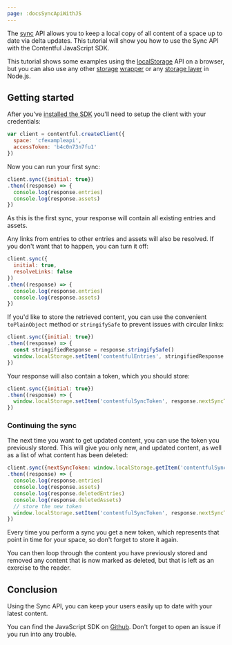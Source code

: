 ```yaml
---
page: :docsSyncApiWithJS
---
```


The [sync](/developers/docs/concepts/sync/) API allows you to keep a local copy of all content of a space up to date via delta updates. This tutorial will show you how to use the Sync API with the Contentful JavaScript SDK.

This tutorial shows some examples using the [localStorage](https://developer.mozilla.org/en/docs/Web/API/Window/localStorage) API on a browser, but you can also use any other [storage](https://github.com/mozilla/localForage) [wrapper](https://pouchdb.com/) or any [storage layer](https://github.com/Level/levelup) in Node.js.

## Getting started

After you've [installed the SDK](/developers/docs/javascript/tutorials/using-js-cda-sdk/#setting-up-the-client) you'll need to setup the client with your credentials:

~~~javascript
var client = contentful.createClient({
  space: 'cfexampleapi',
  accessToken: 'b4c0n73n7fu1'
})
~~~

Now you can run your first sync:

~~~javascript
client.sync({initial: true})
.then((response) => {
  console.log(response.entries)
  console.log(response.assets)
})
~~~

As this is the first sync, your response will contain all existing entries and assets.

Any links from entries to other entries and assets will also be resolved. If you don't want that to happen, you can turn it off:

~~~javascript
client.sync({
  initial: true,
  resolveLinks: false
})
.then((response) => {
  console.log(response.entries)
  console.log(response.assets)
})
~~~

If you'd like to store the retrieved content, you can use the convenient `toPlainObject` method or `stringifySafe` to prevent issues with circular links:

~~~javascript
client.sync({initial: true})
.then((response) => {
  const stringifiedResponse = response.stringifySafe()
  window.localStorage.setItem('contentfulEntries', stringifiedResponse.entries)
})
~~~


Your response will also contain a token, which you should store:

~~~javascript
client.sync({initial: true})
.then((response) => {
  window.localStorage.setItem('contentfulSyncToken', response.nextSyncToken)
})
~~~

### Continuing the sync

The next time you want to get updated content, you can use the token you previously stored. This will give you only new, and updated content, as well as a list of what content has been deleted:

~~~javascript
client.sync({nextSyncToken: window.localStorage.getItem('contentfulSyncToken')})
.then((response) => {
  console.log(response.entries)
  console.log(response.assets)
  console.log(response.deletedEntries)
  console.log(response.deletedAssets)
  // store the new token
  window.localStorage.setItem('contentfulSyncToken', response.nextSyncToken)
})
~~~

Every time you perform a sync you get a new token, which represents that point in time for your space, so don't forget to store it again.

You can then loop through the content you have previously stored and removed any content that is now marked as deleted, but that is left as an exercise to the reader.

## Conclusion

Using the Sync API, you can keep your users easily up to date with your latest content.

You can find the JavaScript SDK on [Github](https://github.com/contentful/contentful.js). Don't forget to open an issue if you run into any trouble.

